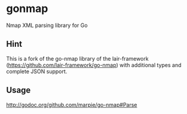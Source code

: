gonmap
======

Nmap XML parsing library for Go

## Hint

This is a fork of the go-nmap library of the 
lair-framework (https://github.com/lair-framework/go-nmap) 
with additional types and complete JSON support.

## Usage

http://godoc.org/github.com/marpie/go-nmap#Parse
